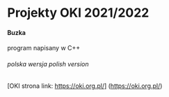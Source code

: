 # Projekty OKI 2021/2022
#### Buzka
program napisany w C++
###### polska wersja polish version
[OKI strona link: https://oki.org.pl/]
(https://oki.org.pl/)
